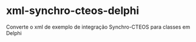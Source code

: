 # xml-synchro-cteos-delphi
Converte o xml de exemplo de integração Synchro-CTEOS para classes em Delphi
